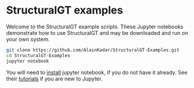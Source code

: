 # StructuralGT examples

Welcome to the StructuralGT example scripts.
These Jupyter notebooks demonstrate how to use StructuralGT and may be downloaded and run on your own system.

```bash
git clone https://github.com/AlainKadar/StructuralGT-Examples.git
cd StructuralGT-Examples
jupyter notebook
```

You will need to [install](https://jupyter.org/install) jupyter notebook, if you do not have it already. See their [tutorials](https://jupyter.org/try) if you are new to Jupyter.
